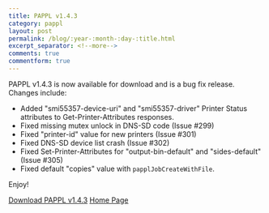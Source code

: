 ```yaml
---
title: PAPPL v1.4.3
category: pappl
layout: post
permalink: /blog/:year-:month-:day-:title.html
excerpt_separator: <!--more-->
comments: true
commentform: true
---
```


PAPPL v1.4.3 is now available for download and is a bug fix release.  Changes include:

- Added "smi55357-device-uri" and "smi55357-driver" Printer Status attributes
  to Get-Printer-Attributes responses.
- Fixed missing mutex unlock in DNS-SD code (Issue #299)
- Fixed "printer-id" value for new printers (Issue #301)
- Fixed DNS-SD device list crash (Issue #302)
- Fixed Set-Printer-Attributes for "output-bin-default" and "sides-default"
  (Issue #305) 
- Fixed default "copies" value with `papplJobCreateWithFile`.

Enjoy!

<a class="btn btn-primary" href="https://github.com/michaelrsweet/pappl/releases/tag/v1.4.3">Download PAPPL v1.4.3</a>
<a class="btn btn-default" href="/pappl/index.html">Home Page</a>
